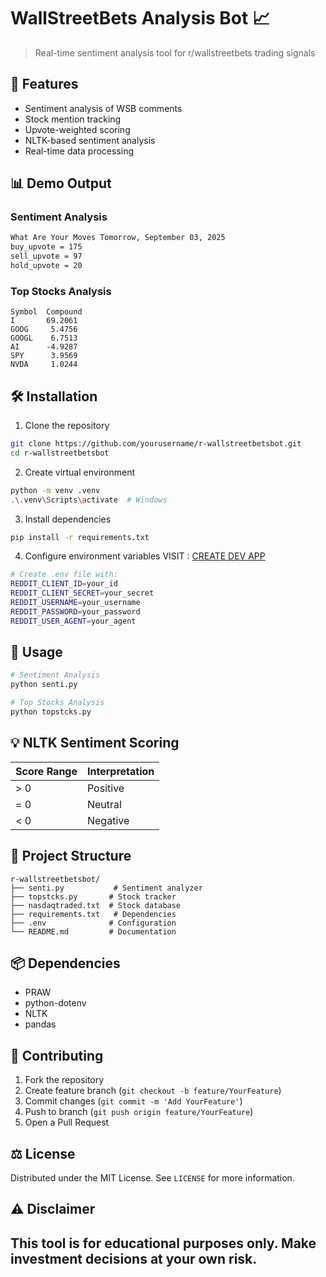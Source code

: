 # WallStreetBets Analysis Bot 📈

> Real-time sentiment analysis tool for r/wallstreetbets trading signals

## 🚀 Features

* Sentiment analysis of WSB comments
* Stock mention tracking
* Upvote-weighted scoring
* NLTK-based sentiment analysis
* Real-time data processing

## 📊 Demo Output

### Sentiment Analysis
```bash
What Are Your Moves Tomorrow, September 03, 2025
buy_upvote = 175
sell_upvote = 97
hold_upvote = 20
```

### Top Stocks Analysis
```
Symbol  Compound
I       69.2061
GOOG     5.4756
GOOGL    6.7513
AI      -4.9287
SPY      3.9569
NVDA     1.0244
```

## 🛠️ Installation

1. Clone the repository
```bash
git clone https://github.com/yourusername/r-wallstreetbetsbot.git
cd r-wallstreetbetsbot
```

2. Create virtual environment
```bash
python -m venv .venv
.\.venv\Scripts\activate  # Windows
```

3. Install dependencies
```bash
pip install -r requirements.txt
```

4. Configure environment variables
   VISIT : [CREATE DEV APP](https://www.reddit.com/prefs/apps)
```bash
# Create .env file with:
REDDIT_CLIENT_ID=your_id
REDDIT_CLIENT_SECRET=your_secret
REDDIT_USERNAME=your_username
REDDIT_PASSWORD=your_password
REDDIT_USER_AGENT=your_agent
```

## 📖 Usage

```bash
# Sentiment Analysis
python senti.py

# Top Stocks Analysis 
python topstcks.py
```

## 💡 NLTK Sentiment Scoring

| Score Range | Interpretation |
|------------|----------------|
| > 0        | Positive      |
| = 0        | Neutral       |
| < 0        | Negative      |

## 📁 Project Structure

```
r-wallstreetbetsbot/
├── senti.py           # Sentiment analyzer
├── topstcks.py       # Stock tracker
├── nasdaqtraded.txt  # Stock database
├── requirements.txt   # Dependencies
├── .env              # Configuration
└── README.md         # Documentation
```

## 📦 Dependencies

* PRAW
* python-dotenv
* NLTK
* pandas

## 🤝 Contributing

1. Fork the repository
2. Create feature branch (`git checkout -b feature/YourFeature`)
3. Commit changes (`git commit -m 'Add YourFeature'`)
4. Push to branch (`git push origin feature/YourFeature`)
5. Open a Pull Request

## ⚖️ License

Distributed under the MIT License. See `LICENSE` for more information.

## ⚠️ Disclaimer

This tool is for educational purposes only. Make investment decisions at your own risk.
---
